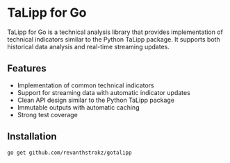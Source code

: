 # TaLipp for Go

TaLipp for Go is a technical analysis library that provides implementation of technical indicators similar to the Python TaLipp package. It supports both historical data analysis and real-time streaming updates.

## Features

- Implementation of common technical indicators
- Support for streaming data with automatic indicator updates
- Clean API design similar to the Python TaLipp package
- Immutable outputs with automatic caching
- Strong test coverage

## Installation

```bash
go get github.com/revanthstrakz/gotalipp